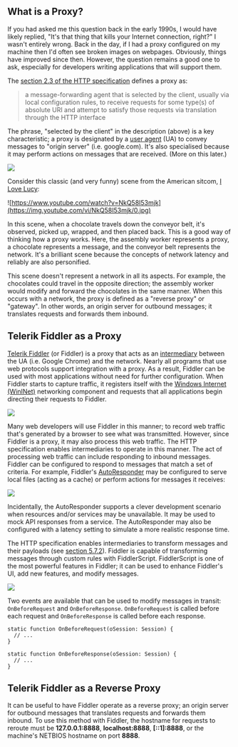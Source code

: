 ## What is a Proxy?

If you had asked me this question back in the early 1990s, I would have likely replied, "It's that thing that kills your Internet connection, right?" I wasn't entirely wrong. Back in the day, if I had a proxy configured on my machine then I'd often see broken images on webpages. Obviously, things have improved since then. However, the question remains a good one to ask, especially for developers writing applications that will support them.

The [section 2.3 of the HTTP specification](https://httpwg.org/specs/rfc7230.html#intermediaries) defines a proxy as:

> a message-forwarding agent that is selected by the client, usually via local configuration rules, to receive requests for some type(s) of absolute URI and attempt to satisfy those requests via translation through the HTTP interface

The phrase, "selected by the client" in the description (above) is a key characteristic; a proxy is designated by a [user agent](https://en.wikipedia.org/wiki/User_agent) (UA) to convey messages to "origin server" (i.e. google.com). It's also specialised because it may perform actions on messages that are received. (More on this later.)

![](https://i.imgur.com/ii1HgSSl.png)

Consider this classic (and very funny) scene from the American sitcom, [I Love Lucy](https://www.imdb.com/title/tt0043208/):

![https://www.youtube.com/watch?v=NkQ58I53mjk](https://img.youtube.com/vi/NkQ58I53mjk/0.jpg)

In this scene, when a chocolate travels down the conveyor belt, it's observed, picked up, wrapped, and then placed back. This is a good way of thinking how a proxy works. Here, the assembly worker represents a proxy, a chocolate represents a message, and the conveyor belt represents the network. It's a brilliant scene because the concepts of network latency and reliably are also personified.

This scene doesn't represent a network in all its aspects. For example, the chocolates could travel in the opposite direction; the assembly worker would modify and forward the chocolates in the same manner. When this occurs with a network, the proxy is defined as a "reverse proxy" or "gateway". In other words, an origin server for outbound messages; it translates requests and forwards them inbound.

## Telerik Fiddler as a Proxy

[Telerik Fiddler](https://www.telerik.com/fiddler) (or Fiddler) is a proxy that acts as an [intermediary](https://httpwg.org/http-core/draft-ietf-httpbis-semantics-latest.html#intermediaries) between the UA (i.e. Google Chrome) and the network. Nearly all programs that use web protocols support integration with a proxy. As a result, Fiddler can be used with most applications without need for further configuration. When Fiddler starts to capture traffic, it registers itself with the [Windows Internet (WinINet)](https://docs.microsoft.com/windows/desktop/wininet/about-wininet) networking component and requests that all applications begin directing their requests to Fiddler.

![](https://i.imgur.com/D6JqD1fl.png)

Many web developers will use Fiddler in this manner; to record web traffic that's generated by a browser to see what was transmitted. However, since Fiddler is a proxy, it may also process this web traffic. The HTTP specification enables intermediaries to operate in this manner. The act of processing web traffic can include responding to inbound messages. Fiddler can be configured to respond to messages that match a set of criteria. For example, Fiddler's [AutoResponder](https://docs.telerik.com/fiddler/KnowledgeBase/AutoResponder) may be configured to serve local files (acting as a cache) or perform actions for messages it receives:

![](https://i.imgur.com/O2AkO1jl.png)

Incidentally, the AutoResponder supports a clever development scenario when resources and/or services may be unavailable. It may be used to mock API responses from a service. The AutoResponder may also be configured with a latency setting to simulate a more realistic response time.

The HTTP specification enables intermediaries to transform messages and their payloads (see [section 5.7.2](https://httpwg.org/specs/rfc7230.html#message.transformations)). Fiddler is capable of transforming messages through custom rules with FiddlerScript. FiddlerScript is one of the most powerful features in Fiddler; it can be used to enhance Fiddler's UI, add new features, and modify messages.

![](https://i.imgur.com/sZODz3T.png)

Two events are available that can be used to modify messages in transit: `OnBeforeRequest` and `OnBeforeResponse`. `OnBeforeRequest` is called before each request and `OnBeforeResponse` is called before each response.

```
static function OnBeforeRequest(oSession: Session) {
  // ...
}

static function OnBeforeResponse(oSession: Session) {
  // ...
}
```

## Telerik Fiddler as a Reverse Proxy

It can be useful to have Fiddler operate as a reverse proxy; an origin server for outbound messages that translates requests and forwards them inbound. To use this method with Fiddler, the hostname for requests to reroute must be **127.0.0.1:8888**, **localhost:8888**, **[::1]:8888**, or the machine's NETBIOS hostname on port **8888**.

